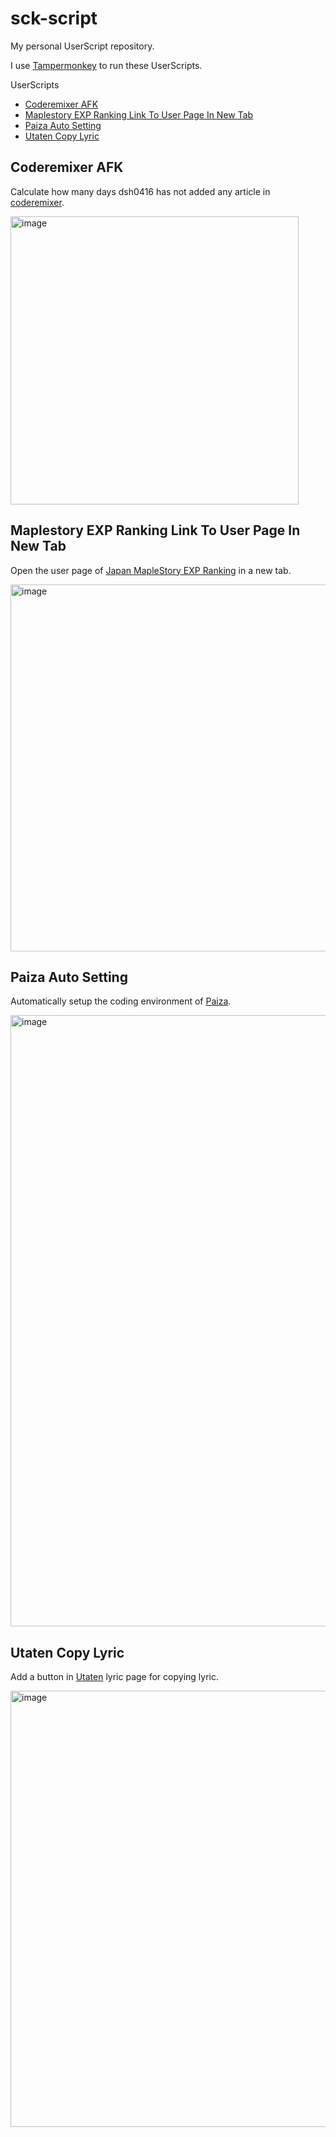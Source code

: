 # sck-script

My personal UserScript repository.

I use [Tampermonkey](https://www.tampermonkey.net/scripts.php) to run these UserScripts.

UserScripts
- [Coderemixer AFK](#coderemixer-afk)
- [Maplestory EXP Ranking Link To User Page In New Tab](#maplestory-exp-ranking-link-to-user-page-in-new-tab)
- [Paiza Auto Setting](#paiza-auto-setting)
- [Utaten Copy Lyric](#utaten-copy-lyric)

## Coderemixer AFK

Calculate how many days dsh0416 has not added any article in [coderemixer](https://coderemixer.com/).

<img width="461" alt="image" src="https://github.com/LuckyWindsck/sck-script/assets/24631178/45522737-9824-44ab-8df9-edf39dd039b9">

## Maplestory EXP Ranking Link To User Page In New Tab

Open the user page of [Japan MapleStory EXP Ranking](https://maplestory.nexon.co.jp/community/exp/ranking/) in a new tab.

<img width="587" alt="image" src="https://github.com/LuckyWindsck/sck-script/assets/24631178/86352162-ecdb-4580-8422-531f0677e805">

## Paiza Auto Setting

Automatically setup the coding environment of [Paiza](https://paiza.jp/challenges).

<img width="978" alt="image" src="https://github.com/LuckyWindsck/sck-script/assets/24631178/623e1eb9-8e86-4bef-912b-a787b5974648">

## Utaten Copy Lyric

Add a button in [Utaten](https://utaten.com/) lyric page for copying lyric.

<img width="698" alt="image" src="https://github.com/LuckyWindsck/sck-script/assets/24631178/ddc580a8-ee28-474b-8a40-a53160ff9d76">
